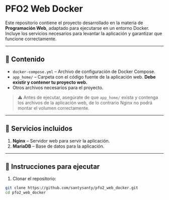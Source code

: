 # PFO2 Web Docker

Este repositorio contiene el proyecto desarrollado en la materia de **Programación Web**, adaptado para ejecutarse en un entorno Docker. Incluye los servicios necesarios para levantar la aplicación y garantizar que funcione correctamente.

---

## 🔹 Contenido

- `docker-compose.yml` – Archivo de configuración de Docker Compose.
- `app_home/` – Carpeta con el código fuente de la aplicación web. **Debe existir y contener tu proyecto web.**
- Otros archivos necesarios para el proyecto.

> ⚠️ Antes de ejecutar, asegúrate de que `app_home/` exista y contenga los archivos de la aplicación web, de lo contrario Nginx no podrá montar el volumen correctamente.

---

## 🔹 Servicios incluidos

1. **Nginx** – Servidor web para servir la aplicación.
2. **MariaDB** – Base de datos para la aplicación.

---

## 🔹 Instrucciones para ejecutar

1. Clonar el repositorio:
```bash
git clone https://github.com/santysanty/pfo2_web_docker.git
cd pfo2_web_docker

